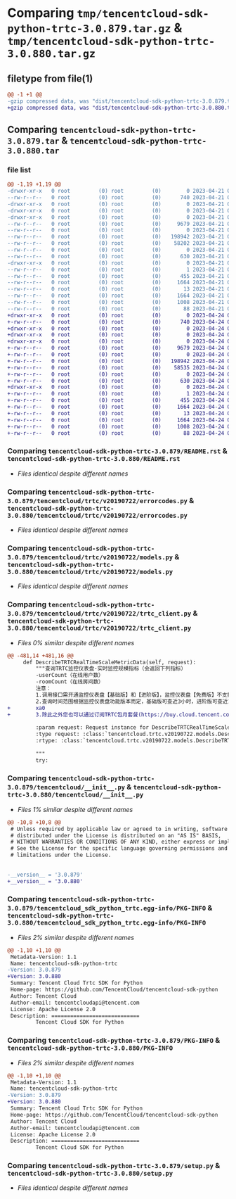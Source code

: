 # Comparing `tmp/tencentcloud-sdk-python-trtc-3.0.879.tar.gz` & `tmp/tencentcloud-sdk-python-trtc-3.0.880.tar.gz`

## filetype from file(1)

```diff
@@ -1 +1 @@
-gzip compressed data, was "dist/tencentcloud-sdk-python-trtc-3.0.879.tar", last modified: Fri Apr 21 01:08:26 2023, max compression
+gzip compressed data, was "dist/tencentcloud-sdk-python-trtc-3.0.880.tar", last modified: Mon Apr 24 03:47:44 2023, max compression
```

## Comparing `tencentcloud-sdk-python-trtc-3.0.879.tar` & `tencentcloud-sdk-python-trtc-3.0.880.tar`

### file list

```diff
@@ -1,19 +1,19 @@
-drwxr-xr-x   0 root         (0) root         (0)        0 2023-04-21 01:08:26.000000 tencentcloud-sdk-python-trtc-3.0.879/
--rw-r--r--   0 root         (0) root         (0)      740 2023-04-21 01:08:26.000000 tencentcloud-sdk-python-trtc-3.0.879/README.rst
-drwxr-xr-x   0 root         (0) root         (0)        0 2023-04-21 01:08:26.000000 tencentcloud-sdk-python-trtc-3.0.879/tencentcloud/
-drwxr-xr-x   0 root         (0) root         (0)        0 2023-04-21 01:08:26.000000 tencentcloud-sdk-python-trtc-3.0.879/tencentcloud/trtc/
-drwxr-xr-x   0 root         (0) root         (0)        0 2023-04-21 01:08:26.000000 tencentcloud-sdk-python-trtc-3.0.879/tencentcloud/trtc/v20190722/
--rw-r--r--   0 root         (0) root         (0)     9679 2023-04-21 01:08:26.000000 tencentcloud-sdk-python-trtc-3.0.879/tencentcloud/trtc/v20190722/errorcodes.py
--rw-r--r--   0 root         (0) root         (0)        0 2023-04-21 01:08:26.000000 tencentcloud-sdk-python-trtc-3.0.879/tencentcloud/trtc/v20190722/__init__.py
--rw-r--r--   0 root         (0) root         (0)   198942 2023-04-21 01:08:26.000000 tencentcloud-sdk-python-trtc-3.0.879/tencentcloud/trtc/v20190722/models.py
--rw-r--r--   0 root         (0) root         (0)    58202 2023-04-21 01:08:26.000000 tencentcloud-sdk-python-trtc-3.0.879/tencentcloud/trtc/v20190722/trtc_client.py
--rw-r--r--   0 root         (0) root         (0)        0 2023-04-21 01:08:26.000000 tencentcloud-sdk-python-trtc-3.0.879/tencentcloud/trtc/__init__.py
--rw-r--r--   0 root         (0) root         (0)      630 2023-04-21 01:08:26.000000 tencentcloud-sdk-python-trtc-3.0.879/tencentcloud/__init__.py
-drwxr-xr-x   0 root         (0) root         (0)        0 2023-04-21 01:08:26.000000 tencentcloud-sdk-python-trtc-3.0.879/tencentcloud_sdk_python_trtc.egg-info/
--rw-r--r--   0 root         (0) root         (0)        1 2023-04-21 01:08:26.000000 tencentcloud-sdk-python-trtc-3.0.879/tencentcloud_sdk_python_trtc.egg-info/dependency_links.txt
--rw-r--r--   0 root         (0) root         (0)      455 2023-04-21 01:08:26.000000 tencentcloud-sdk-python-trtc-3.0.879/tencentcloud_sdk_python_trtc.egg-info/SOURCES.txt
--rw-r--r--   0 root         (0) root         (0)     1664 2023-04-21 01:08:26.000000 tencentcloud-sdk-python-trtc-3.0.879/tencentcloud_sdk_python_trtc.egg-info/PKG-INFO
--rw-r--r--   0 root         (0) root         (0)       13 2023-04-21 01:08:26.000000 tencentcloud-sdk-python-trtc-3.0.879/tencentcloud_sdk_python_trtc.egg-info/top_level.txt
--rw-r--r--   0 root         (0) root         (0)     1664 2023-04-21 01:08:26.000000 tencentcloud-sdk-python-trtc-3.0.879/PKG-INFO
--rw-r--r--   0 root         (0) root         (0)     1008 2023-04-21 01:08:26.000000 tencentcloud-sdk-python-trtc-3.0.879/setup.py
--rw-r--r--   0 root         (0) root         (0)       88 2023-04-21 01:08:26.000000 tencentcloud-sdk-python-trtc-3.0.879/setup.cfg
+drwxr-xr-x   0 root         (0) root         (0)        0 2023-04-24 03:47:44.000000 tencentcloud-sdk-python-trtc-3.0.880/
+-rw-r--r--   0 root         (0) root         (0)      740 2023-04-24 03:47:44.000000 tencentcloud-sdk-python-trtc-3.0.880/README.rst
+drwxr-xr-x   0 root         (0) root         (0)        0 2023-04-24 03:47:44.000000 tencentcloud-sdk-python-trtc-3.0.880/tencentcloud/
+drwxr-xr-x   0 root         (0) root         (0)        0 2023-04-24 03:47:44.000000 tencentcloud-sdk-python-trtc-3.0.880/tencentcloud/trtc/
+drwxr-xr-x   0 root         (0) root         (0)        0 2023-04-24 03:47:44.000000 tencentcloud-sdk-python-trtc-3.0.880/tencentcloud/trtc/v20190722/
+-rw-r--r--   0 root         (0) root         (0)     9679 2023-04-24 03:47:44.000000 tencentcloud-sdk-python-trtc-3.0.880/tencentcloud/trtc/v20190722/errorcodes.py
+-rw-r--r--   0 root         (0) root         (0)        0 2023-04-24 03:47:44.000000 tencentcloud-sdk-python-trtc-3.0.880/tencentcloud/trtc/v20190722/__init__.py
+-rw-r--r--   0 root         (0) root         (0)   198942 2023-04-24 03:47:44.000000 tencentcloud-sdk-python-trtc-3.0.880/tencentcloud/trtc/v20190722/models.py
+-rw-r--r--   0 root         (0) root         (0)    58535 2023-04-24 03:47:44.000000 tencentcloud-sdk-python-trtc-3.0.880/tencentcloud/trtc/v20190722/trtc_client.py
+-rw-r--r--   0 root         (0) root         (0)        0 2023-04-24 03:47:44.000000 tencentcloud-sdk-python-trtc-3.0.880/tencentcloud/trtc/__init__.py
+-rw-r--r--   0 root         (0) root         (0)      630 2023-04-24 03:47:44.000000 tencentcloud-sdk-python-trtc-3.0.880/tencentcloud/__init__.py
+drwxr-xr-x   0 root         (0) root         (0)        0 2023-04-24 03:47:44.000000 tencentcloud-sdk-python-trtc-3.0.880/tencentcloud_sdk_python_trtc.egg-info/
+-rw-r--r--   0 root         (0) root         (0)        1 2023-04-24 03:47:44.000000 tencentcloud-sdk-python-trtc-3.0.880/tencentcloud_sdk_python_trtc.egg-info/dependency_links.txt
+-rw-r--r--   0 root         (0) root         (0)      455 2023-04-24 03:47:44.000000 tencentcloud-sdk-python-trtc-3.0.880/tencentcloud_sdk_python_trtc.egg-info/SOURCES.txt
+-rw-r--r--   0 root         (0) root         (0)     1664 2023-04-24 03:47:44.000000 tencentcloud-sdk-python-trtc-3.0.880/tencentcloud_sdk_python_trtc.egg-info/PKG-INFO
+-rw-r--r--   0 root         (0) root         (0)       13 2023-04-24 03:47:44.000000 tencentcloud-sdk-python-trtc-3.0.880/tencentcloud_sdk_python_trtc.egg-info/top_level.txt
+-rw-r--r--   0 root         (0) root         (0)     1664 2023-04-24 03:47:44.000000 tencentcloud-sdk-python-trtc-3.0.880/PKG-INFO
+-rw-r--r--   0 root         (0) root         (0)     1008 2023-04-24 03:47:44.000000 tencentcloud-sdk-python-trtc-3.0.880/setup.py
+-rw-r--r--   0 root         (0) root         (0)       88 2023-04-24 03:47:44.000000 tencentcloud-sdk-python-trtc-3.0.880/setup.cfg
```

### Comparing `tencentcloud-sdk-python-trtc-3.0.879/README.rst` & `tencentcloud-sdk-python-trtc-3.0.880/README.rst`

 * *Files identical despite different names*

### Comparing `tencentcloud-sdk-python-trtc-3.0.879/tencentcloud/trtc/v20190722/errorcodes.py` & `tencentcloud-sdk-python-trtc-3.0.880/tencentcloud/trtc/v20190722/errorcodes.py`

 * *Files identical despite different names*

### Comparing `tencentcloud-sdk-python-trtc-3.0.879/tencentcloud/trtc/v20190722/models.py` & `tencentcloud-sdk-python-trtc-3.0.880/tencentcloud/trtc/v20190722/models.py`

 * *Files identical despite different names*

### Comparing `tencentcloud-sdk-python-trtc-3.0.879/tencentcloud/trtc/v20190722/trtc_client.py` & `tencentcloud-sdk-python-trtc-3.0.880/tencentcloud/trtc/v20190722/trtc_client.py`

 * *Files 0% similar despite different names*

```diff
@@ -481,14 +481,16 @@
     def DescribeTRTCRealTimeScaleMetricData(self, request):
         """查询TRTC监控仪表盘-实时监控规模指标（会返回下列指标）
         -userCount（在线用户数）
         -roomCount（在线房间数）
         注意：
         1.调用接口需开通监控仪表盘【基础版】和【进阶版】，监控仪表盘【免费版】不支持调用，监控仪表盘版本功能和计费说明：https://cloud.tencent.com/document/product/647/81331。
         2.查询时间范围根据监控仪表盘功能版本而定，基础版可查近3小时，进阶版可查近12小时。
+        xa0
+        3.除此之外您也可以通过订阅TRTC包月套餐(https://buy.cloud.tencent.com/trtc)尊享版或旗舰版解锁此接口（DescribeTRTCRealTimeScaleMetricData）的调用能力，请在开通包月套餐后，请提交工单联系售后解锁调用能力https://console.cloud.tencent.com/workorder/category
 
         :param request: Request instance for DescribeTRTCRealTimeScaleMetricData.
         :type request: :class:`tencentcloud.trtc.v20190722.models.DescribeTRTCRealTimeScaleMetricDataRequest`
         :rtype: :class:`tencentcloud.trtc.v20190722.models.DescribeTRTCRealTimeScaleMetricDataResponse`
 
         """
         try:
```

### Comparing `tencentcloud-sdk-python-trtc-3.0.879/tencentcloud/__init__.py` & `tencentcloud-sdk-python-trtc-3.0.880/tencentcloud/__init__.py`

 * *Files 1% similar despite different names*

```diff
@@ -10,8 +10,8 @@
 # Unless required by applicable law or agreed to in writing, software
 # distributed under the License is distributed on an "AS IS" BASIS,
 # WITHOUT WARRANTIES OR CONDITIONS OF ANY KIND, either express or implied.
 # See the License for the specific language governing permissions and
 # limitations under the License.
 
 
-__version__ = '3.0.879'
+__version__ = '3.0.880'
```

### Comparing `tencentcloud-sdk-python-trtc-3.0.879/tencentcloud_sdk_python_trtc.egg-info/PKG-INFO` & `tencentcloud-sdk-python-trtc-3.0.880/tencentcloud_sdk_python_trtc.egg-info/PKG-INFO`

 * *Files 2% similar despite different names*

```diff
@@ -1,10 +1,10 @@
 Metadata-Version: 1.1
 Name: tencentcloud-sdk-python-trtc
-Version: 3.0.879
+Version: 3.0.880
 Summary: Tencent Cloud Trtc SDK for Python
 Home-page: https://github.com/TencentCloud/tencentcloud-sdk-python
 Author: Tencent Cloud
 Author-email: tencentcloudapi@tencent.com
 License: Apache License 2.0
 Description: ============================
         Tencent Cloud SDK for Python
```

### Comparing `tencentcloud-sdk-python-trtc-3.0.879/PKG-INFO` & `tencentcloud-sdk-python-trtc-3.0.880/PKG-INFO`

 * *Files 2% similar despite different names*

```diff
@@ -1,10 +1,10 @@
 Metadata-Version: 1.1
 Name: tencentcloud-sdk-python-trtc
-Version: 3.0.879
+Version: 3.0.880
 Summary: Tencent Cloud Trtc SDK for Python
 Home-page: https://github.com/TencentCloud/tencentcloud-sdk-python
 Author: Tencent Cloud
 Author-email: tencentcloudapi@tencent.com
 License: Apache License 2.0
 Description: ============================
         Tencent Cloud SDK for Python
```

### Comparing `tencentcloud-sdk-python-trtc-3.0.879/setup.py` & `tencentcloud-sdk-python-trtc-3.0.880/setup.py`

 * *Files identical despite different names*

